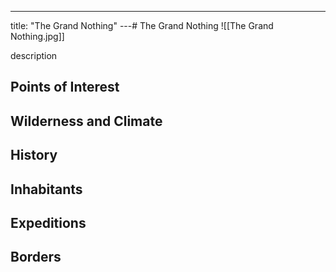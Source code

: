 ---
title: "The Grand Nothing"
---# The Grand Nothing
![[The Grand Nothing.jpg]]

description

## Points of Interest

## Wilderness and Climate

## History

## Inhabitants

## Expeditions

## Borders